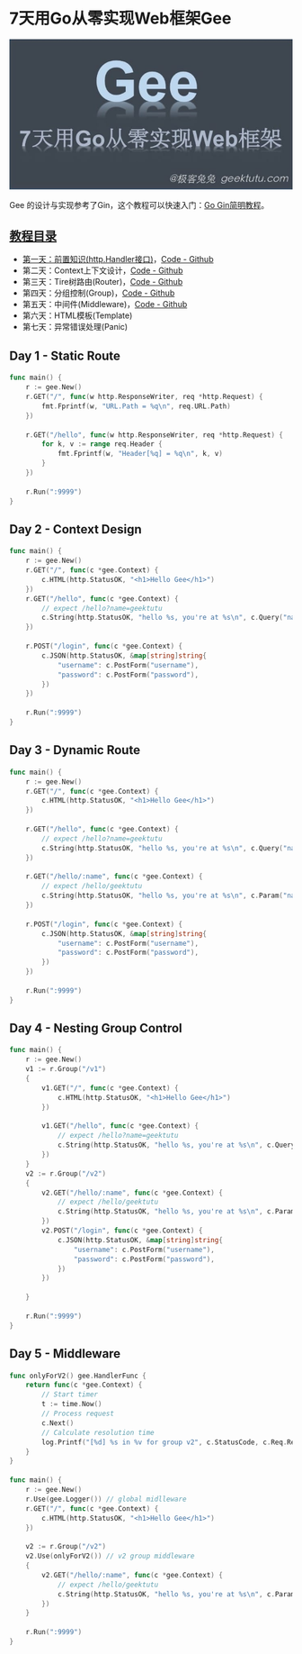 # 7天用Go从零实现Web框架Gee

![Gee](doc/gee/gee.jpg)

Gee 的设计与实现参考了Gin，这个教程可以快速入门：[Go Gin简明教程](https://geektutu.com/post/quick-go-gin.html)。

## [教程目录](https://geektutu.com/post/gee.html)

- [第一天：前置知识(http.Handler接口)](https://geektutu.com/post/gee-day1.html)，[Code - Github](day1-http-base)
- 第二天：Context上下文设计，[Code - Github](day2-context)
- 第三天：Tire树路由(Router)，[Code - Github](day3-router)
- 第四天：分组控制(Group)，[Code - Github](day4-group)
- 第五天：中间件(Middleware)，[Code - Github](day5-middleware)
- 第六天：HTML模板(Template)
- 第七天：异常错误处理(Panic)


## Day 1 - Static Route

```go
func main() {
	r := gee.New()
	r.GET("/", func(w http.ResponseWriter, req *http.Request) {
		fmt.Fprintf(w, "URL.Path = %q\n", req.URL.Path)
	})

	r.GET("/hello", func(w http.ResponseWriter, req *http.Request) {
		for k, v := range req.Header {
			fmt.Fprintf(w, "Header[%q] = %q\n", k, v)
		}
	})

	r.Run(":9999")
}
```

## Day 2 - Context Design

```go
func main() {
	r := gee.New()
	r.GET("/", func(c *gee.Context) {
		c.HTML(http.StatusOK, "<h1>Hello Gee</h1>")
	})
	r.GET("/hello", func(c *gee.Context) {
		// expect /hello?name=geektutu
		c.String(http.StatusOK, "hello %s, you're at %s\n", c.Query("name"), c.Path)
	})

	r.POST("/login", func(c *gee.Context) {
		c.JSON(http.StatusOK, &map[string]string{
			"username": c.PostForm("username"),
			"password": c.PostForm("password"),
		})
	})

	r.Run(":9999")
}
```

## Day 3 - Dynamic Route

```go
func main() {
	r := gee.New()
	r.GET("/", func(c *gee.Context) {
		c.HTML(http.StatusOK, "<h1>Hello Gee</h1>")
	})

	r.GET("/hello", func(c *gee.Context) {
		// expect /hello?name=geektutu
		c.String(http.StatusOK, "hello %s, you're at %s\n", c.Query("name"), c.Path)
	})

	r.GET("/hello/:name", func(c *gee.Context) {
		// expect /hello/geektutu
		c.String(http.StatusOK, "hello %s, you're at %s\n", c.Param("name"), c.Path)
	})

	r.POST("/login", func(c *gee.Context) {
		c.JSON(http.StatusOK, &map[string]string{
			"username": c.PostForm("username"),
			"password": c.PostForm("password"),
		})
	})

	r.Run(":9999")
}
```

## Day 4 - Nesting Group Control

```go
func main() {
	r := gee.New()
	v1 := r.Group("/v1")
	{
		v1.GET("/", func(c *gee.Context) {
			c.HTML(http.StatusOK, "<h1>Hello Gee</h1>")
		})

		v1.GET("/hello", func(c *gee.Context) {
			// expect /hello?name=geektutu
			c.String(http.StatusOK, "hello %s, you're at %s\n", c.Query("name"), c.Path)
		})
	}
	v2 := r.Group("/v2")
	{
		v2.GET("/hello/:name", func(c *gee.Context) {
			// expect /hello/geektutu
			c.String(http.StatusOK, "hello %s, you're at %s\n", c.Param("name"), c.Path)
		})
		v2.POST("/login", func(c *gee.Context) {
			c.JSON(http.StatusOK, &map[string]string{
				"username": c.PostForm("username"),
				"password": c.PostForm("password"),
			})
		})

	}

	r.Run(":9999")
}
```

## Day 5 - Middleware

```go
func onlyForV2() gee.HandlerFunc {
	return func(c *gee.Context) {
		// Start timer
		t := time.Now()
		// Process request
		c.Next()
		// Calculate resolution time
		log.Printf("[%d] %s in %v for group v2", c.StatusCode, c.Req.RequestURI, time.Since(t))
	}
}

func main() {
	r := gee.New()
	r.Use(gee.Logger()) // global midlleware
	r.GET("/", func(c *gee.Context) {
		c.HTML(http.StatusOK, "<h1>Hello Gee</h1>")
	})

	v2 := r.Group("/v2")
	v2.Use(onlyForV2()) // v2 group middleware
	{
		v2.GET("/hello/:name", func(c *gee.Context) {
			// expect /hello/geektutu
			c.String(http.StatusOK, "hello %s, you're at %s\n", c.Param("name"), c.Path)
		})
	}

	r.Run(":9999")
}
```